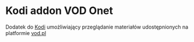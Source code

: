 # Kodi addon VOD Onet

Dodatek do [Kodi](https://kodi.tv/) umożliwiający przeglądanie materiałów udostępnionych na platformie [vod.pl](https://vod.pl)
